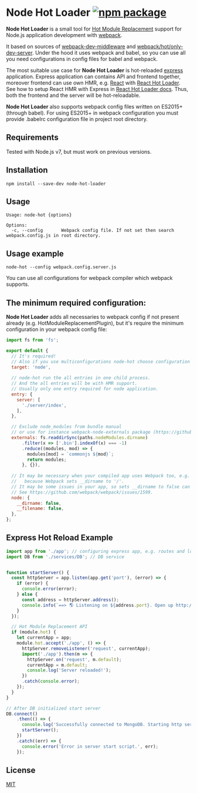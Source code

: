 # Node Hot Loader [![npm package](https://img.shields.io/npm/v/node-hot-loader.svg?style=flat-square)](https://www.npmjs.org/package/node-hot-loader)

**Node Hot Loader** is a small tool for [Hot Module Replacement](https://webpack.github.io/docs/hot-module-replacement.html) support for Node.js application development with [webpack](https://github.com/webpack/webpack).

It based on sources of [webpack-dev-middleware](https://github.com/webpack/webpack-dev-middleware) and [webpack/hot/only-dev-server](https://github.com/webpack/webpack).
Under the hood it uses webpack and babel, so you can use all you need configurations in config files for babel and webpack.

The most suitable use case for **Node Hot Loader** is hot-reloaded [express](http://expressjs.com/) application.
Express application can contains API and frontend together, moreover frontend can use own HMR, e.g. [React](https://facebook.github.io/react/) with [React Hot Loader](https://github.com/gaearon/react-hot-loader).
See how to setup React HMR with Express in [React Hot Loader docs](https://github.com/gaearon/react-hot-loader/tree/master/docs#starter-kit).
Thus, both the frontend and the server will be hot-reloadable.

**Node Hot Loader** also supports webpack config files written on ES2015+ (through babel).
For using ES2015+ in webpack configuration you must provide .babelrc configuration file in project root directory.

## Requirements

Tested with Node.js v7, but must work on previous versions.

## Installation

```
npm install --save-dev node-hot-loader
```

## Usage

```
Usage: node-hot {options}

Options:
  -c, --config       Webpack config file. If not set then search webpack.config.js in root directory.
```

## Usage example
```
node-hot --config webpack.config.server.js
```

You can use all configurations for webpack compiler which webpack supports.

## The minimum required configuration:

**Node Hot Loader** adds all necessaries to webpack config if not present already (e.g. HotModuleReplacementPlugin),
but it's require the minimum configuration in your webpack config file:

```javascript
import fs from 'fs';

export default {
  // It's required!
  // Also if you use multiconfigurations node-hot choose configuration with target 'node'.
  target: 'node',
  
  // node-hot run the all entries in one child process.
  // And the all entries will be with HMR support.
  // Usually only one entry required for node application. 
  entry: {
    server: [
      './server/index',
    ],
  },

  // Exclude node_modules from bundle manual
  // or use for instance webpack-node-externals package (https://github.com/liady/webpack-node-externals)
  externals: fs.readdirSync(paths.nodeModules.dirname)
      .filter(x => ['.bin'].indexOf(x) === -1)
      .reduce((modules, mod) => {
        modules[mod] = `commonjs ${mod}`;
        return modules;
      }, {}),
  
  // It may be necessary when your compiled app uses Webpack too, e.g. for frontend serving,
  //   because Webpack sets __dirname to '/'.
  // It may be some issues in your app, so sets __dirname to false can help you.
  // See https://github.com/webpack/webpack/issues/1599.
  node: {
    __dirname: false,
    __filename: false,
  },
};
```

## Express Hot Reload Example

```javascript
import app from './app'; // configuring express app, e.g. routes and logic
import DB from './services/DB'; // DB service


function startServer() {
  const httpServer = app.listen(app.get('port'), (error) => {
    if (error) {
      console.error(error);
    } else {
      const address = httpServer.address();
      console.info(`==> 🌎 Listening on ${address.port}. Open up http://localhost:${address.port}/ in your browser.`);
    }
  });

  // Hot Module Replacement API
  if (module.hot) {
    let currentApp = app;
    module.hot.accept('./app', () => {
      httpServer.removeListener('request', currentApp);
      import('./app').then(m => {
        httpServer.on('request', m.default);
        currentApp = m.default;
        console.log('Server reloaded!');
      })
      .catch(console.error);
    });
  }
}

// After DB initialized start server
DB.connect()
    .then(() => {
      console.log('Successfully connected to MongoDB. Starting http server...');
      startServer();
    })
    .catch((err) => {
      console.error('Error in server start script.', err);
    });
```

## License

[MIT](https://opensource.org/licenses/mit-license.php)
